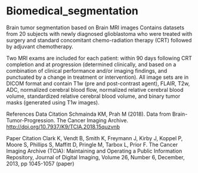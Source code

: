# Biomedical_segmentation

Brain tumor segmentation based on Brain MRI images
Contains datasets from 20 subjects with newly diagnosed glioblastoma who were treated with surgery and standard concomitant chemo-radiation therapy (CRT) followed by adjuvant chemotherapy.

Two MRI exams are included for each patient: within 90 days following CRT completion and at progression (determined clinically, and based on a combination of clinical performance and/or imaging findings, and punctuated by a change in treatment or intervention). All image sets are in DICOM format and contain T1w (pre and post-contrast agent), FLAIR, T2w, ADC, normalized cerebral blood flow, normalized relative cerebral blood volume, standardized relative cerebral blood volume, and binary tumor masks (generated using T1w images).

References
Data Citation
Schmainda KM, Prah M (2018). Data from Brain-Tumor-Progression. The Cancer Imaging Archive. http://doi.org/10.7937/K9/TCIA.2018.15quzvnb

Paper Citation
Clark K, Vendt B, Smith K, Freymann J, Kirby J, Koppel P, Moore S, Phillips S, Maffitt D, Pringle M, Tarbox L, Prior F. The Cancer Imaging Archive (TCIA): Maintaining and Operating a Public Information Repository, Journal of Digital Imaging, Volume 26, Number 6, December, 2013, pp 1045-1057 (paper)
